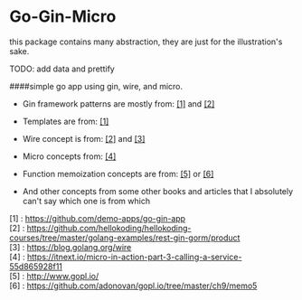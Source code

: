 # Go-Gin-Micro
this package contains many abstraction, they are just for the illustration's sake.

TODO: add data and prettify

####simple go app using gin, wire, and micro.
- Gin framework patterns are mostly from: [[1]](https://github.com/demo-apps/go-gin-app)
and [[2]](https://github.com/hellokoding/hellokoding-courses/tree/master/golang-examples/rest-gin-gorm/product)
- Templates are from: [[1]](https://github.com/demo-apps/go-gin-app)

- Wire concept is from: [[2]](https://github.com/hellokoding/hellokoding-courses/tree/master/golang-examples/rest-gin-gorm/product)
and [[3]](https://blog.golang.org/wire)

- Micro concepts from: [[4]](https://itnext.io/micro-in-action-part-3-calling-a-service-55d865928f11)

- Function memoization concepts are from: [[5]](http://www.gopl.io/)
or [[6]](https://github.com/adonovan/gopl.io/tree/master/ch9/memo5)

- And other concepts from some other books and articles that I absolutely can't say which one is from which

[1] : https://github.com/demo-apps/go-gin-app  
[2] : https://github.com/hellokoding/hellokoding-courses/tree/master/golang-examples/rest-gin-gorm/product  
[3] : https://blog.golang.org/wire  
[4] : https://itnext.io/micro-in-action-part-3-calling-a-service-55d865928f11  
[5] : http://www.gopl.io/  
[6] : https://github.com/adonovan/gopl.io/tree/master/ch9/memo5